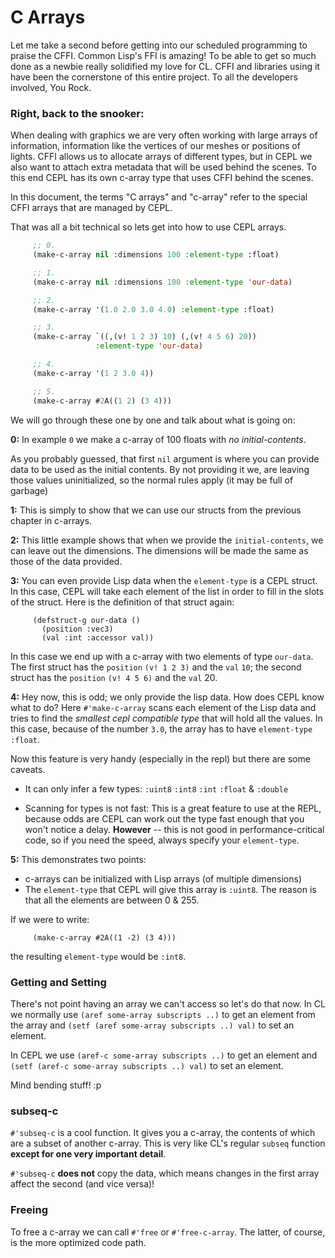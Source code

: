 # C Arrays

Let me take a second before getting into our scheduled programming to praise the CFFI.  Common Lisp's FFI is amazing! To be able to get so much done as a newbie really solidified my love for CL.  CFFI and libraries using it have been the cornerstone of this entire project. To all the developers involved, You Rock.

### Right, back to the snooker:

When dealing with graphics we are very often working with large arrays of information, information like the vertices of our meshes or positions of lights. CFFI allows us to allocate arrays of different types, but in CEPL we also want to attach extra metadata that will be used behind the scenes.  To this end CEPL has its own c-array type that uses CFFI behind the scenes.

In this document, the terms "C arrays" and "c-array" refer to the special CFFI arrays that are managed by CEPL.

That was all a bit technical so lets get into how to use CEPL arrays.
```lisp
     ;; 0.
     (make-c-array nil :dimensions 100 :element-type :float)

     ;; 1.
     (make-c-array nil :dimensions 100 :element-type 'our-data)

     ;; 2.
     (make-c-array '(1.0 2.0 3.0 4.0) :element-type :float)

     ;; 3.
     (make-c-array `((,(v! 1 2 3) 10) (,(v! 4 5 6) 20))
                   :element-type 'our-data)

     ;; 4.
     (make-c-array '(1 2 3.0 4))

     ;; 5.
     (make-c-array #2A((1 2) (3 4)))
```

We will go through these one by one and talk about what is going on:

**0:** In example `0` we make a c-array of 100 floats with *no initial-contents*.

As you probably guessed, that first `nil` argument is where you can provide data to be used as the initial contents. By not providing it we, are leaving those values uninitialized, so the normal rules apply (it may be full of garbage)

**1:**
This is simply to show that we can use our structs from the previous chapter in c-arrays.

**2:**
This little example shows that when we provide the `initial-contents`, we can leave out the dimensions. The dimensions will be made the same as those of the data provided.

**3:**
You can even provide Lisp data when the `element-type` is a CEPL struct. In this case, CEPL will take each element of the list in order to fill in the slots of the struct.  Here is the definition of that struct again:

```
     (defstruct-g our-data ()
       (position :vec3)
       (val :int :accessor val))
```

In this case we end up with a c-array with two elements of type `our-data`. The first struct has the `position` `(v! 1 2 3)` and the `val` `10`; the second struct has the `position` `(v! 4 5 6)` and the `val` 20.

**4:**
Hey now, this is odd; we only provide the lisp data. How does CEPL know what to do?  Here `#'make-c-array` scans each element of the Lisp data and tries to find the *smallest cepl compatible type* that will hold all the values. In this case, because of the number `3.0`, the array has to have `element-type` `:float`.

Now this feature is very handy (especially in the repl) but there are some caveats.

- It can only infer a few types:
  `:uint8` `:int8` `:int` `:float` & `:double`

- Scanning for types is not fast:
  This is a great feature to use at the REPL, because odds are CEPL can work out the type fast enough that you won't notice a delay. **However** -- this is not good in performance-critical code, so if you need the speed, always specify your `element-type`.

**5:**
This demonstrates two points:

 - c-arrays can be initialized with Lisp arrays (of multiple dimensions)
 - The `element-type` that CEPL will give this array is `:uint8`. The reason is that all the elements are between 0 & 255.

If we were to write:
```
     (make-c-array #2A((1 -2) (3 4)))
```
the resulting `element-type` would be `:int8`.


### Getting and Setting

There's not point having an array we can't access so let's do that now.  In CL we normally use `(aref some-array subscripts ..)` to get an element from the array and `(setf (aref some-array subscripts ..) val)` to set an element.

In CEPL we use `(aref-c some-array subscripts ..)` to get an element and `(setf (aref-c some-array subscripts ..) val)` to set an element.

Mind bending stuff! :p

### subseq-c

`#'subseq-c` is a cool function. It gives you a c-array, the contents of which are a subset of another c-array. This is very like CL's regular `subseq` function **except for one very important detail**.

`#'subseq-c` **does not** copy the data, which means changes in the first array affect the second (and vice versa)!

### Freeing

To free a c-array we can call `#'free` or `#'free-c-array`. The latter, of course, is the more optimized code path.
